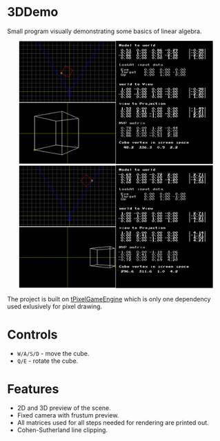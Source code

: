 # 3DDemo
Small program visually demonstrating some basics of linear algebra.

<p align="center">  
  <img src="doc/demo_1.png" width=450><img src="doc/demo_2.png" width=450>
</p>

The project is built on [tPixelGameEngine](https://github.com/tucna/tPixelGameEngine) which is only one dependency used exlusively for pixel drawing.

# Controls
- `W/A/S/D` - move the cube.
- `Q/E` - rotate the cube.

# Features
- 2D and 3D preview of the scene.
- Fixed camera with frustum preview.
- All matrices used for all steps needed for rendering are printed out.
- Cohen-Sutherland line clipping.
